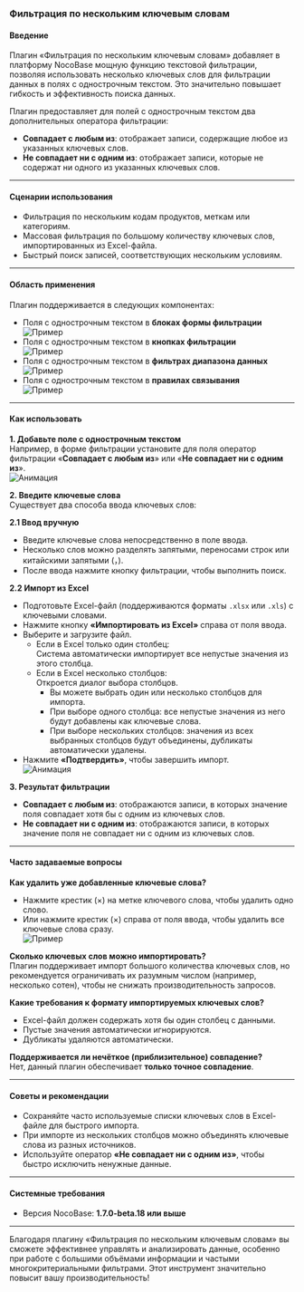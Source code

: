 ### **Фильтрация по нескольким ключевым словам**

#### **Введение**
Плагин «Фильтрация по нескольким ключевым словам» добавляет в платформу NocoBase мощную функцию текстовой фильтрации, позволяя использовать несколько ключевых слов для фильтрации данных в полях с однострочным текстом. Это значительно повышает гибкость и эффективность поиска данных.

Плагин предоставляет для полей с однострочным текстом два дополнительных оператора фильтрации:
- **Совпадает с любым из**: отображает записи, содержащие любое из указанных ключевых слов.
- **Не совпадает ни с одним из**: отображает записи, которые не содержат ни одного из указанных ключевых слов.

---

#### **Сценарии использования**
- Фильтрация по нескольким кодам продуктов, меткам или категориям.
- Массовая фильтрация по большому количеству ключевых слов, импортированных из Excel-файла.
- Быстрый поиск записей, соответствующих нескольким условиям.

---

#### **Область применения**
Плагин поддерживается в следующих компонентах:
- Поля с однострочным текстом в **блоках формы фильтрации**  
  ![Пример](https://static-docs.nocobase.com/20250417170714.png)
- Поля с однострочным текстом в **кнопках фильтрации**  
  ![Пример](https://static-docs.nocobase.com/20250417170923.png)
- Поля с однострочным текстом в **фильтрах диапазона данных**  
  ![Пример](https://static-docs.nocobase.com/20250417171011.png)
- Поля с однострочным текстом в **правилах связывания**  
  ![Пример](https://static-docs.nocobase.com/20250417171124.png)

---

#### **Как использовать**

**1. Добавьте поле с однострочным текстом**  
Например, в форме фильтрации установите для поля оператор фильтрации «**Совпадает с любым из**» или «**Не совпадает ни с одним из**».  
![Анимация](https://static-docs.nocobase.com/20250417165918_rec_.gif)

**2. Введите ключевые слова**  
Существует два способа ввода ключевых слов:

**2.1 Ввод вручную**  
- Введите ключевые слова непосредственно в поле ввода.
- Несколько слов можно разделять запятыми, переносами строк или китайскими запятыми (，).
- После ввода нажмите кнопку фильтрации, чтобы выполнить поиск.

**2.2 Импорт из Excel**  
- Подготовьте Excel-файл (поддерживаются форматы `.xlsx` или `.xls`) с ключевыми словами.
- Нажмите кнопку **«Импортировать из Excel»** справа от поля ввода.
- Выберите и загрузите файл.
  - Если в Excel только один столбец:  
    Система автоматически импортирует все непустые значения из этого столбца.
  - Если в Excel несколько столбцов:  
    Откроется диалог выбора столбцов.
    - Вы можете выбрать один или несколько столбцов для импорта.
    - При выборе одного столбца: все непустые значения из него будут добавлены как ключевые слова.
    - При выборе нескольких столбцов: значения из всех выбранных столбцов будут объединены, дубликаты автоматически удалены.
- Нажмите **«Подтвердить»**, чтобы завершить импорт.  
  ![Анимация](https://static-docs.nocobase.com/20250417170324_rec_.gif)

**3. Результат фильтрации**
- **Совпадает с любым из**: отображаются записи, в которых значение поля совпадает хотя бы с одним из ключевых слов.
- **Не совпадает ни с одним из**: отображаются записи, в которых значение поля не совпадает ни с одним из ключевых слов.

---

#### **Часто задаваемые вопросы**

**Как удалить уже добавленные ключевые слова?**  
- Нажмите крестик (×) на метке ключевого слова, чтобы удалить одно слово.
- Или нажмите крестик (×) справа от поля ввода, чтобы удалить все ключевые слова сразу.  
  ![Пример](https://static-docs.nocobase.com/20250417165604.png)

**Сколько ключевых слов можно импортировать?**  
Плагин поддерживает импорт большого количества ключевых слов, но рекомендуется ограничивать их разумным числом (например, несколько сотен), чтобы не снижать производительность запросов.

**Какие требования к формату импортируемых ключевых слов?**
- Excel-файл должен содержать хотя бы один столбец с данными.
- Пустые значения автоматически игнорируются.
- Дубликаты удаляются автоматически.

**Поддерживается ли нечёткое (приблизительное) совпадение?**  
Нет, данный плагин обеспечивает **только точное совпадение**.

---

#### **Советы и рекомендации**
- Сохраняйте часто используемые списки ключевых слов в Excel-файле для быстрого импорта.
- При импорте из нескольких столбцов можно объединять ключевые слова из разных источников.
- Используйте оператор **«Не совпадает ни с одним из»**, чтобы быстро исключить ненужные данные.

---

#### **Системные требования**
- Версия NocoBase: **1.7.0-beta.18 или выше**

---

Благодаря плагину «Фильтрация по нескольким ключевым словам» вы сможете эффективнее управлять и анализировать данные, особенно при работе с большими объёмами информации и частыми многокритериальными фильтрами. Этот инструмент значительно повысит вашу производительность!

